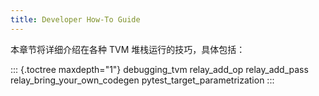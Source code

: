 ```yaml
---
title: Developer How-To Guide
---
```


本章节将详细介绍在各种 TVM 堆栈运行的技巧，具体包括：

::: {.toctree maxdepth="1"}
debugging_tvm
relay_add_op
relay_add_pass
relay_bring_your_own_codegen
pytest_target_parametrization
:::
